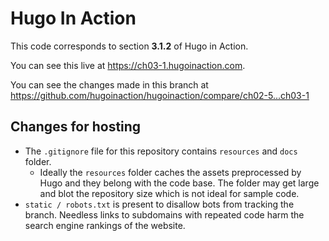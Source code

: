 Hugo In Action
===============

This code corresponds to section **3.1.2** of Hugo in Action.

You can see this live at https://ch03-1.hugoinaction.com.

You can see the changes made in this branch at https://github.com/hugoinaction/hugoinaction/compare/ch02-5...ch03-1

Changes for hosting
--------------------

* The `.gitignore` file for this repository contains `resources` and `docs` folder.
  * Ideally the `resources` folder caches the assets preprocessed by Hugo and they belong with the code base. The folder may get large and blot the repository size which is not ideal for sample code.
* `static / robots.txt` is present to disallow bots from tracking the branch. Needless links to subdomains with repeated code harm the search engine rankings of the website.


